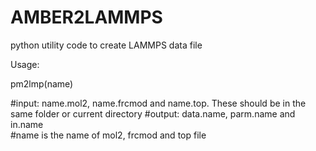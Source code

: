 # AMBER2LAMMPS
python utility code to create LAMMPS data file

Usage:

pm2lmp(name)

#input: name.mol2, name.frcmod and name.top. These should be in the same folder or current directory
#output: data.name, parm.name and in.name  
#name is the name of mol2, frcmod and top file
